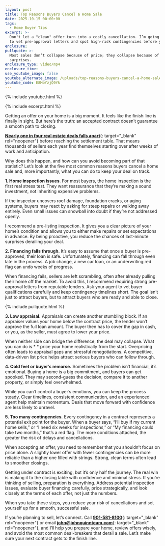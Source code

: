 ```yaml
---
layout: post
title: Top Reasons Buyers Cancel a Home Sale
date: 2025-10-15 00:00:00
tags:
  - Home Buyer Tips
excerpt: >-
  Don't let a "clean" offer turn into a costly cancellation. I’m going over how
  to vet pre-approval letters and spot high-risk contingencies before you sign.
enclosure:
pullquote: >-
  Most sales don’t collapse because of price; they collapse because of
  surprises.
enclosure_type: video/mp4
enclosure_time:
use_youtube_image: false
youtube_alternate_image: /uploads/top-reasons-buyers-cancel-a-home-sale-5.jpg
youtube_code: E8MoYzjQ9Yk
---
```

{% include youtube.html %}

{% include excerpt.html %}

Getting an offer on your home is a big moment. It feels like the finish line is finally in sight. But here’s the truth: an accepted contract doesn’t guarantee a smooth path to closing.

[**Nearly one in four real estate deals falls apart**](https://nationalmortgageprofessional.com/news/some-cancel-deals-others-wont-even-look){: target="_blank" rel="noopener"} before reaching the settlement table. That means thousands of sellers each year find themselves starting over after weeks of work and anticipation.

Why does this happen, and how can you avoid becoming part of that statistic? Let’s look at the five most common reasons buyers cancel a home sale and, more importantly, what you can do to keep your deal on track.

**1\. Home inspection issues.** For most buyers, the home inspection is the first real stress test. They want reassurance that they’re making a sound investment, not inheriting expensive problems.

If the inspector uncovers roof damage, foundation cracks, or aging systems, buyers may react by asking for steep repairs or walking away entirely. Even small issues can snowball into doubt if they’re not addressed openly.

I recommend a pre-listing inspection. It gives you a clear picture of your home’s condition and allows you to either make repairs or set expectations in advance. By being proactive, you reduce the chances of last-minute surprises derailing your deal.

**2\. Financing falls through.** It’s easy to assume that once a buyer is pre-approved, their loan is safe. Unfortunately, financing can fall through even late in the process. A job change, a new car loan, or an underwriting red flag can undo weeks of progress.

When financing fails, sellers are left scrambling, often after already pulling their home off the market. To avoid this, I recommend requiring strong pre-approval letters from reputable lenders. Ask your agent to vet buyer qualifications carefully and keep contingency timelines short. The goal isn’t just to attract buyers, but to attract buyers who are ready and able to close.

{% include pullquote.html %}

**3\. Low appraisal.** Appraisals can create another stumbling block. If an appraiser values your home below the contract price, the lender won’t approve the full loan amount. The buyer then has to cover the gap in cash, or you, as the seller, must agree to lower your price.

When neither side can bridge the difference, the deal may collapse. What you can do is \* \* price your home realistically from the start. Overpricing often leads to appraisal gaps and stressful renegotiations. A competitive, data-driven list price helps attract serious buyers who can follow through.

**4\. Cold feet or buyer’s remorse.** Sometimes the problem isn’t financial, it’s emotional. Buying a home is a big commitment, and buyers can get spooked. They may second-guess the decision, compare it to another property, or simply feel overwhelmed.

While you can’t control a buyer’s emotions, you can keep the process steady. Clear timelines, consistent communication, and an experienced agent help maintain momentum. Deals that move forward with confidence are less likely to unravel.

**5\. Too many contingencies.** Every contingency in a contract represents a potential exit point for the buyer. When a buyer says, “I’ll buy if my current home sells,” or “I need six weeks for inspections,” or “My financing could take two months,” that’s a red flag. The more conditions attached, the greater the risk of delays and cancellations.

When accepting an offer, you need to remember that you shouldn’t focus on price alone. A slightly lower offer with fewer contingencies can be more reliable than a higher one filled with strings. Strong, clean terms often lead to smoother closings.

Getting under contract is exciting, but it’s only half the journey. The real win is making it to the closing table with confidence and minimal stress. If you’re thinking of selling, preparation is everything. Address potential inspection issues, evaluate buyer financing carefully, price strategically, and look closely at the terms of each offer, not just the numbers.

When you take these steps, you reduce your risk of cancellations and set yourself up for a smooth, successful sale.

If you’re planning to sell, let’s connect. Call [**901-581-8100**](tel:9015818100){: target="_blank" rel="noopener"} or email [**john@johnquinnteam.com**](mailto:john@johnquinnteam.com){: target="_blank" rel="noopener"}, and I’ll help you prepare your home, review offers wisely, and avoid the most common deal-breakers that derail a sale. Let’s make sure your next contract gets to the finish line.